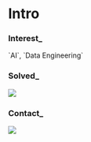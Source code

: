 <h1> Intro </h1> 

<h3> Interest_ </h3>

<p> `AI`, `Data Engineering` </p>

<h3> Solved_ </h3>

<p>
<a href="https://solved.ac/20203065/"><img src="http://mazassumnida.wtf/api/mini/generate_badge?boj=20203065"/></a>
</p>

<h3> Contact_ </h3>

<p>
<a href="mailto:20203065@kookmin.ac.kr"><img src="https://img.shields.io/badge/Gmail-d14836?style=flat&logo=Gmail&logoColor=white"/></a>
</p>